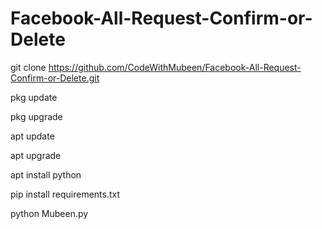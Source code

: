 # Facebook-All-Request-Confirm-or-Delete

git clone https://github.com/CodeWithMubeen/Facebook-All-Request-Confirm-or-Delete.git

pkg update

pkg upgrade

apt update

apt upgrade

apt install python

pip install requirements.txt

python Mubeen.py
